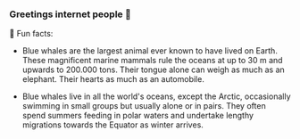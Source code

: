 ### Greetings internet people 👋

🐳 Fun facts: 
- Blue whales are the largest animal ever known to have lived on Earth.
  These magnificent marine mammals rule the oceans at up to 30 m and
  upwards to 200.000 tons. Their tongue alone can weigh as much as an
  elephant. Their hearts as much as an automobile.

- Blue whales live in all the world's oceans, except the Arctic, 
  occasionally swimming in small groups but usually alone or in 
  pairs. They often spend summers feeding in   polar waters and 
  undertake lengthy migrations towards the Equator as winter arrives.

